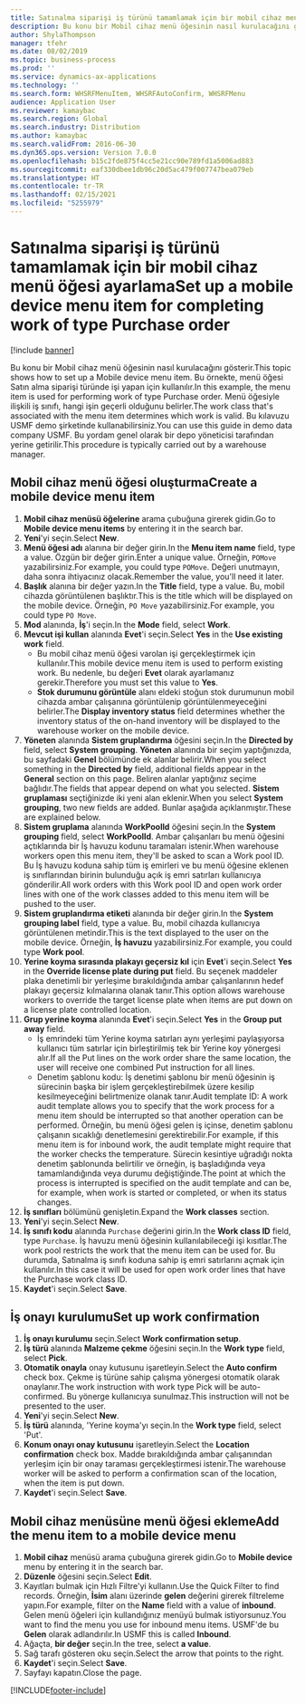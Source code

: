 ```yaml
---
title: Satınalma siparişi iş türünü tamamlamak için bir mobil cihaz menü öğesi ayarlama
description: Bu konu bir Mobil cihaz menü öğesinin nasıl kurulacağını gösterir.
author: ShylaThompson
manager: tfehr
ms.date: 08/02/2019
ms.topic: business-process
ms.prod: ''
ms.service: dynamics-ax-applications
ms.technology: ''
ms.search.form: WHSRFMenuItem, WHSRFAutoConfirm, WHSRFMenu
audience: Application User
ms.reviewer: kamaybac
ms.search.region: Global
ms.search.industry: Distribution
ms.author: kamaybac
ms.search.validFrom: 2016-06-30
ms.dyn365.ops.version: Version 7.0.0
ms.openlocfilehash: b15c2fde875f4cc5e21cc90e789fd1a5006ad883
ms.sourcegitcommit: eaf330dbee1db96c20d5ac479f007747bea079eb
ms.translationtype: HT
ms.contentlocale: tr-TR
ms.lasthandoff: 02/15/2021
ms.locfileid: "5255979"
---
```

# <a name="set-up-a-mobile-device-menu-item-for-completing-work-of-type-purchase-order"></a><span data-ttu-id="18382-103">Satınalma siparişi iş türünü tamamlamak için bir mobil cihaz menü öğesi ayarlama</span><span class="sxs-lookup"><span data-stu-id="18382-103">Set up a mobile device menu item for completing work of type Purchase order</span></span>

[!include [banner](../../includes/banner.md)]

<span data-ttu-id="18382-104">Bu konu bir Mobil cihaz menü öğesinin nasıl kurulacağını gösterir.</span><span class="sxs-lookup"><span data-stu-id="18382-104">This topic shows how to set up a Mobile device menu item.</span></span> <span data-ttu-id="18382-105">Bu örnekte, menü öğesi Satın alma siparişi türünde işi yapan için kullanılır.</span><span class="sxs-lookup"><span data-stu-id="18382-105">In this example, the menu item is used for performing work of type Purchase order.</span></span> <span data-ttu-id="18382-106">Menü öğesiyle ilişkili iş sınıfı, hangi işin geçerli olduğunu belirler.</span><span class="sxs-lookup"><span data-stu-id="18382-106">The work class that's associated with the menu item determines which work is valid.</span></span> <span data-ttu-id="18382-107">Bu kılavuzu USMF demo şirketinde kullanabilirsiniz.</span><span class="sxs-lookup"><span data-stu-id="18382-107">You can use this guide in demo data company USMF.</span></span> <span data-ttu-id="18382-108">Bu yordam genel olarak bir depo yöneticisi tarafından yerine getirilir.</span><span class="sxs-lookup"><span data-stu-id="18382-108">This procedure is typically carried out by a warehouse manager.</span></span>


## <a name="create-a-mobile-device-menu-item"></a><span data-ttu-id="18382-109">Mobil cihaz menü öğesi oluşturma</span><span class="sxs-lookup"><span data-stu-id="18382-109">Create a mobile device menu item</span></span>
1. <span data-ttu-id="18382-110">**Mobil cihaz menüsü öğelerine** arama çubuğuna girerek gidin.</span><span class="sxs-lookup"><span data-stu-id="18382-110">Go to **Mobile device menu items** by entering it in the search bar.</span></span>
2. <span data-ttu-id="18382-111">**Yeni**'yi seçin.</span><span class="sxs-lookup"><span data-stu-id="18382-111">Select **New**.</span></span>
3. <span data-ttu-id="18382-112">**Menü öğesi adı** alanına bir değer girin.</span><span class="sxs-lookup"><span data-stu-id="18382-112">In the **Menu item name** field, type a value.</span></span> <span data-ttu-id="18382-113">Özgün bir değer girin.</span><span class="sxs-lookup"><span data-stu-id="18382-113">Enter a unique value.</span></span> <span data-ttu-id="18382-114">Örneğin, `POMove` yazabilirsiniz.</span><span class="sxs-lookup"><span data-stu-id="18382-114">For example, you could type `POMove`.</span></span> <span data-ttu-id="18382-115">Değeri unutmayın, daha sonra ihtiyacınız olacak.</span><span class="sxs-lookup"><span data-stu-id="18382-115">Remember the value, you'll need it later.</span></span>  
4. <span data-ttu-id="18382-116">**Başlık** alanına bir değer yazın.</span><span class="sxs-lookup"><span data-stu-id="18382-116">In the **Title** field, type a value.</span></span> <span data-ttu-id="18382-117">Bu, mobil cihazda görüntülenen başlıktır.</span><span class="sxs-lookup"><span data-stu-id="18382-117">This is the title which will be displayed on the mobile device.</span></span> <span data-ttu-id="18382-118">Örneğin, `PO Move` yazabilirsiniz.</span><span class="sxs-lookup"><span data-stu-id="18382-118">For example, you could type `PO Move`.</span></span>  
5. <span data-ttu-id="18382-119">**Mod** alanında, **İş**'i seçin.</span><span class="sxs-lookup"><span data-stu-id="18382-119">In the **Mode** field, select **Work**.</span></span>
6. <span data-ttu-id="18382-120">**Mevcut işi kullan** alanında **Evet**'i seçin.</span><span class="sxs-lookup"><span data-stu-id="18382-120">Select **Yes** in the **Use existing work** field.</span></span>
    - <span data-ttu-id="18382-121">Bu mobil cihaz menü öğesi varolan işi gerçekleştirmek için kullanılır.</span><span class="sxs-lookup"><span data-stu-id="18382-121">This mobile device menu item is used to perform existing work.</span></span> <span data-ttu-id="18382-122">Bu nedenle, bu değeri **Evet** olarak ayarlamanız gerekir.</span><span class="sxs-lookup"><span data-stu-id="18382-122">Therefore you must set this value to **Yes**.</span></span>  
    - <span data-ttu-id="18382-123">**Stok durumunu görüntüle** alanı eldeki stoğun stok durumunun mobil cihazda ambar çalışanına görüntülenip görüntülenmeyeceğini belirler.</span><span class="sxs-lookup"><span data-stu-id="18382-123">The **Display inventory status** field determines whether the inventory status of the on-hand inventory will be displayed to the warehouse worker on the mobile device.</span></span>  
7. <span data-ttu-id="18382-124">**Yöneten** alanında **Sistem gruplandırma** öğesini seçin.</span><span class="sxs-lookup"><span data-stu-id="18382-124">In the **Directed by** field, select **System grouping**.</span></span> <span data-ttu-id="18382-125">**Yöneten** alanında bir seçim yaptığınızda, bu sayfadaki **Genel** bölümünde ek alanlar belirir.</span><span class="sxs-lookup"><span data-stu-id="18382-125">When you select something in the **Directed by** field, additional fields appear in the **General** section on this page.</span></span> <span data-ttu-id="18382-126">Beliren alanlar yaptığınız seçime bağlıdır.</span><span class="sxs-lookup"><span data-stu-id="18382-126">The fields that appear depend on what you selected.</span></span> <span data-ttu-id="18382-127">**Sistem gruplaması** seçtiğinizde iki yeni alan eklenir.</span><span class="sxs-lookup"><span data-stu-id="18382-127">When you select **System grouping**, two new fields are added.</span></span> <span data-ttu-id="18382-128">Bunlar aşağıda açıklanmıştır.</span><span class="sxs-lookup"><span data-stu-id="18382-128">These are explained below.</span></span>  
8. <span data-ttu-id="18382-129">**Sistem gruplama** alanında **WorkPoolId** öğesini seçin.</span><span class="sxs-lookup"><span data-stu-id="18382-129">In the **System grouping** field, select **WorkPoolId**.</span></span> <span data-ttu-id="18382-130">Ambar çalışanları bu menü öğesini açtıklarında bir İş havuzu kodunu taramaları istenir.</span><span class="sxs-lookup"><span data-stu-id="18382-130">When warehouse workers open this menu item, they'll be asked to scan a Work pool ID.</span></span> <span data-ttu-id="18382-131">Bu İş havuzu koduna sahip tüm iş emirleri ve bu menü öğesine eklenen iş sınıflarından birinin bulunduğu açık iş emri satırları kullanıcıya gönderilir.</span><span class="sxs-lookup"><span data-stu-id="18382-131">All work orders with this Work pool ID and open work order lines with one of the work classes added to this menu item will be pushed to the user.</span></span>  
9. <span data-ttu-id="18382-132">**Sistem gruplandırma etiketi** alanında bir değer girin.</span><span class="sxs-lookup"><span data-stu-id="18382-132">In the **System grouping label** field, type a value.</span></span> <span data-ttu-id="18382-133">Bu, mobil cihazda kullanıcıya görüntülenen metindir.</span><span class="sxs-lookup"><span data-stu-id="18382-133">This is the text displayed to the user on the mobile device.</span></span> <span data-ttu-id="18382-134">Örneğin, **İş havuzu** yazabilirsiniz.</span><span class="sxs-lookup"><span data-stu-id="18382-134">For example, you could type **Work pool**.</span></span>  
10. <span data-ttu-id="18382-135">**Yerine koyma sırasında plakayı geçersiz kıl** için **Evet**'i seçin.</span><span class="sxs-lookup"><span data-stu-id="18382-135">Select **Yes** in the **Override license plate during put** field.</span></span> <span data-ttu-id="18382-136">Bu seçenek maddeler plaka denetimli bir yerleşime bırakıldığında ambar çalışanlarının hedef plakayı geçersiz kılmalarına olanak tanır.</span><span class="sxs-lookup"><span data-stu-id="18382-136">This option allows warehouse workers to override the target license plate when items are put down on a license plate controlled location.</span></span>  
11. <span data-ttu-id="18382-137">**Grup yerine koyma** alanında **Evet**'i seçin.</span><span class="sxs-lookup"><span data-stu-id="18382-137">Select **Yes** in the **Group put away** field.</span></span>
    - <span data-ttu-id="18382-138">İş emrindeki tüm Yerine koyma satırları aynı yerleşimi paylaşıyorsa kullanıcı tüm satırlar için birleştirilmiş tek bir Yerine koy yönergesi alır.</span><span class="sxs-lookup"><span data-stu-id="18382-138">If all the Put lines on the work order share the same location, the user will receive one combined Put instruction for all lines.</span></span> 
    - <span data-ttu-id="18382-139">Denetim şablonu kodu: İş denetimi şablonu bir menü öğesinin iş sürecinin başka bir işlem gerçekleştirebilmek üzere kesilip kesilmeyeceğini belirtmenize olanak tanır.</span><span class="sxs-lookup"><span data-stu-id="18382-139">Audit template ID: A work audit template allows you to specify that the work process for a menu item should be interrupted so that another operation can be performed.</span></span> <span data-ttu-id="18382-140">Örneğin, bu menü öğesi gelen iş içinse, denetim şablonu çalışanın sıcaklığı denetlemesini gerektirebilir.</span><span class="sxs-lookup"><span data-stu-id="18382-140">For example, if this menu item is for inbound work, the audit template might require that the worker checks the temperature.</span></span> <span data-ttu-id="18382-141">Sürecin kesintiye uğradığı nokta denetim şablonunda belirtilir ve örneğin, iş başladığında veya tamamlandığında veya durumu değiştiğinde.</span><span class="sxs-lookup"><span data-stu-id="18382-141">The point at which the process is interrupted is specified on the audit template and can be, for example, when work is started or completed, or when its status changes.</span></span>  
12. <span data-ttu-id="18382-142">**İş sınıfları** bölümünü genişletin.</span><span class="sxs-lookup"><span data-stu-id="18382-142">Expand the **Work classes** section.</span></span>
13. <span data-ttu-id="18382-143">**Yeni**'yi seçin.</span><span class="sxs-lookup"><span data-stu-id="18382-143">Select **New**.</span></span>
14. <span data-ttu-id="18382-144">**İş sınıfı kodu** alanında `Purchase` değerini girin.</span><span class="sxs-lookup"><span data-stu-id="18382-144">In the **Work class ID** field, type `Purchase`.</span></span> <span data-ttu-id="18382-145">İş havuzu menü öğesinin kullanılabileceği işi kısıtlar.</span><span class="sxs-lookup"><span data-stu-id="18382-145">The work pool restricts the work that the menu item can be used for.</span></span> <span data-ttu-id="18382-146">Bu durumda, Satınalma iş sınıfı koduna sahip iş emri satırlarını açmak için kullanılır.</span><span class="sxs-lookup"><span data-stu-id="18382-146">In this case it will be used for open work order lines that have the Purchase work class ID.</span></span>  
15. <span data-ttu-id="18382-147">**Kaydet**'i seçin.</span><span class="sxs-lookup"><span data-stu-id="18382-147">Select **Save**.</span></span>

## <a name="set-up-work-confirmation"></a><span data-ttu-id="18382-148">İş onayı kurulumu</span><span class="sxs-lookup"><span data-stu-id="18382-148">Set up work confirmation</span></span>
1. <span data-ttu-id="18382-149">**İş onayı kurulumu** seçin.</span><span class="sxs-lookup"><span data-stu-id="18382-149">Select **Work confirmation setup**.</span></span>
2. <span data-ttu-id="18382-150">**İş türü** alanında **Malzeme çekme** öğesini seçin.</span><span class="sxs-lookup"><span data-stu-id="18382-150">In the **Work type** field, select **Pick**.</span></span>
3. <span data-ttu-id="18382-151">**Otomatik onayla** onay kutusunu işaretleyin.</span><span class="sxs-lookup"><span data-stu-id="18382-151">Select the **Auto confirm** check box.</span></span> <span data-ttu-id="18382-152">Çekme iş türüne sahip çalışma yönergesi otomatik olarak onaylanır.</span><span class="sxs-lookup"><span data-stu-id="18382-152">The work instruction with work type Pick will be auto-confirmed.</span></span> <span data-ttu-id="18382-153">Bu yönerge kullanıcıya sunulmaz.</span><span class="sxs-lookup"><span data-stu-id="18382-153">This instruction will not be presented to the user.</span></span>  
4. <span data-ttu-id="18382-154">**Yeni**'yi seçin.</span><span class="sxs-lookup"><span data-stu-id="18382-154">Select **New**.</span></span>
5. <span data-ttu-id="18382-155">**İş türü** alanında, 'Yerine koyma'yı seçin.</span><span class="sxs-lookup"><span data-stu-id="18382-155">In the **Work type** field, select 'Put'.</span></span>
6. <span data-ttu-id="18382-156">**Konum onayı onay kutusunu** işaretleyin.</span><span class="sxs-lookup"><span data-stu-id="18382-156">Select the **Location confirmation** check box.</span></span> <span data-ttu-id="18382-157">Madde bırakıldığında ambar çalışanından yerleşim için bir onay taraması gerçekleştirmesi istenir.</span><span class="sxs-lookup"><span data-stu-id="18382-157">The warehouse worker will be asked to perform a confirmation scan of the location, when the item is put down.</span></span>  
7. <span data-ttu-id="18382-158">**Kaydet**'i seçin.</span><span class="sxs-lookup"><span data-stu-id="18382-158">Select **Save**.</span></span>

## <a name="add-the-menu-item-to-a-mobile-device-menu"></a><span data-ttu-id="18382-159">Mobil cihaz menüsüne menü öğesi ekleme</span><span class="sxs-lookup"><span data-stu-id="18382-159">Add the menu item to a mobile device menu</span></span>
1. <span data-ttu-id="18382-160">**Mobil cihaz** menüsü arama çubuğuna girerek gidin.</span><span class="sxs-lookup"><span data-stu-id="18382-160">Go to **Mobile device** menu by entering it in the search bar.</span></span>
2. <span data-ttu-id="18382-161">**Düzenle** öğesini seçin.</span><span class="sxs-lookup"><span data-stu-id="18382-161">Select **Edit**.</span></span>
3. <span data-ttu-id="18382-162">Kayıtları bulmak için Hızlı Filtre'yi kullanın.</span><span class="sxs-lookup"><span data-stu-id="18382-162">Use the Quick Filter to find records.</span></span> <span data-ttu-id="18382-163">Örneğin, **İsim** alanı üzerinde **gelen** değerini girerek filtreleme yapın.</span><span class="sxs-lookup"><span data-stu-id="18382-163">For example, filter on the **Name** field with a value of **inbound**.</span></span> <span data-ttu-id="18382-164">Gelen menü öğeleri için kullandığınız menüyü bulmak istiyorsunuz.</span><span class="sxs-lookup"><span data-stu-id="18382-164">You want to find the menu you use for inbound menu items.</span></span> <span data-ttu-id="18382-165">USMF'de bu **Gelen** olarak adlandırılır.</span><span class="sxs-lookup"><span data-stu-id="18382-165">In USMF this is called **Inbound**.</span></span>  
4. <span data-ttu-id="18382-166">Ağaçta, **bir değer** seçin.</span><span class="sxs-lookup"><span data-stu-id="18382-166">In the tree, select **a value**.</span></span>
5. <span data-ttu-id="18382-167">Sağ tarafı gösteren oku seçin.</span><span class="sxs-lookup"><span data-stu-id="18382-167">Select the arrow that points to the right.</span></span>
6. <span data-ttu-id="18382-168">**Kaydet**'i seçin.</span><span class="sxs-lookup"><span data-stu-id="18382-168">Select **Save**.</span></span>
7. <span data-ttu-id="18382-169">Sayfayı kapatın.</span><span class="sxs-lookup"><span data-stu-id="18382-169">Close the page.</span></span>


[!INCLUDE[footer-include](../../../includes/footer-banner.md)]